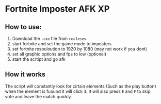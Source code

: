 # Fortnite Imposter AFK XP
 
## How to use:

1. Download the `.exe` file from `realeses`
2. start fortnite and set the game mode to imposters
3. set fortnite resouloution to 1920 by 1080 (may not work if you dont)
4. set all graphic options and fps to low (optional)
5. start the scrtipt and go afk

## How it works

The script will constantly look for cirtain elements (Such as the play button) when the element is fuound it will click it. It will also press `E` and `F` to skip vote and leave the match quickly.
